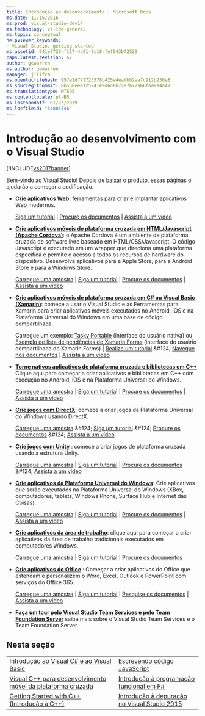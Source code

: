 ```yaml
---
title: Introdução ao desenvolvimento | Microsoft Docs
ms.date: 11/15/2016
ms.prod: visual-studio-dev14
ms.technology: vs-ide-general
ms.topic: conceptual
helpviewer_keywords:
- Visual Studio, getting started
ms.assetid: 041ef726-f117-4a91-9c18-fef043bf2529
caps.latest.revision: 67
author: gewarren
ms.author: gewarren
manager: jillfra
ms.openlocfilehash: 957e1d771723578b425e4eafbb2aa7c912b230e8
ms.sourcegitcommit: 8b538eea125241e9d6d8b7297b72a66faa9a4a47
ms.translationtype: MTE95
ms.contentlocale: pt-BR
ms.lasthandoff: 01/23/2019
ms.locfileid: "54805346"
---
```

# <a name="get-started-developing-with-visual-studio"></a>Introdução ao desenvolvimento com o Visual Studio
[!INCLUDE[vs2017banner](../includes/vs2017banner.md)]

Bem-vindo ao Visual Studio! Depois de [baixar](http://www.visualstudio.com/community) o produto, essas páginas o ajudarão a começar a codificação.

-   **[Crie aplicativos Web](https://www.visualstudio.com/features/modern-web-tooling-vs):** ferramentas para criar e implantar aplicativos Web modernos.

     [Siga um tutorial](https://docs.asp.net/en/latest/tutorials/your-first-aspnet-application.html) &#124;                              [Procure os documentos](https://docs.asp.net/) &#124;                                  [Assista a um vídeo](http://www.asp.net/vnext)

-   **[Crie aplicativos móveis de plataforma cruzada em HTML/Javascript (Apache Cordova)](http://taco.visualstudio.com/docs/get-started-first-mobile-app/)**: o Apache Cordova é um ambiente de plataforma cruzada de software livre baseado em HTML/CSS/Javascript.  O código Javascript é executado em um wrapper que direciona uma plataforma específica e permite o acesso a todos os recursos de hardware do dispositivo. Desenvolva aplicativos para a Apple Store, para a Android Store e para a Windows Store.

     [Carregue uma amostra](https://github.com/Microsoft/cordova-samples/tree/master/todo-angularjs) &#124;   [Siga um tutorial](http://taco.visualstudio.com/docs/get-started-first-mobile-app/) &#124;                               [Procure os documentos](http://taco.visualstudio.com/docs/get-started-vs-tools-apache-cordova/) &#124;                                [Assista a um vídeo](https://channel9.msdn.com/Blogs/Seth-Juarez/Getting-Started-with-Apache-Cordova-in-Visual-Studio)

-   **[Crie aplicativos móveis de plataforma cruzada em C# ou Visual Basic (Xamarin)](../cross-platform/visual-studio-and-xamarin.md)**: comece a usar o Visual Studio e as Ferramentas para Xamarin para criar aplicativos móveis executados no Android, iOS e na Plataforma Universal do Windows em uma base de código compartilhada.

     Carregue um exemplo: [Tasky Portable](http://developer.xamarin.com/samples/mobile/TaskyPortable/) (interface do usuário nativa) ou [Exemplo de lista de pendências do Xamarin Forms](https://github.com/xamarin/xamarin-forms-samples/tree/master/Todo) (interface do usuário compartilhada do Xamarin.Forms) &#124;   [Realize um tutorial](https://msdn.microsoft.com/library/dn879698\(v=vs.140\).aspx) &#124;                             [Navegue nos documentos](https://msdn.microsoft.com/library/mt299001.aspx) &#124;                                  [Assista a um vídeo](https://channel9.msdn.com/Series/Cross-Platform-Development-with-Xamarin--Visual-Studio/01)

-   **[Torne nativos aplicativos de plataforma cruzada e bibliotecas em C++](https://www.visualstudio.com/explore/cplusplus-mdd-vs.aspx)** Clique aqui para começar a criar aplicativos e bibliotecas em C++ com execução no Android, iOS e na Plataforma Universal do Windows.

     [Carregue uma amostra](https://code.msdn.microsoft.com/MoreTeaPots-Android-a9bd8549) &#124;   [Siga um tutorial](https://msdn.microsoft.com/library/dn707595.aspx) &#124;                             [Procure os documentos](https://msdn.microsoft.com/library/dn707591.aspx) &#124;                                  [Assista a um vídeo](https://channel9.msdn.com/Series/ConnectOn-Demand/239)

-   **[Crie jogos com DirectX](https://msdn.microsoft.com/library/windows/desktop/ee663274\(v=vs.85\).aspx)**: comece a criar jogos da Plataforma Universal do Windows usando DirectX.

     [Carregue uma amostra](https://msdn.microsoft.com/library/windows/desktop/bb153300\(v=vs.85\).aspx) &#124;                    [Siga um tutorial](https://msdn.microsoft.com/library/windows/desktop/bb153264\(v=vs.85\).aspx) &#124;                                [Procure os documentos](https://msdn.microsoft.com/library/windows/desktop/ee663274\(v=vs.85\).aspx) &#124;                                   [Assista a um vídeo](https://channel9.msdn.com/Series/Introduction-to-C-and-DirectX-Game-Development/01)

-   **[Crie jogos com Unity](../cross-platform/visual-studio-tools-for-unity.md)** : comece a criar jogos de plataforma cruzada usando a estrutura Unity.

     [Carregue uma amostra](http://unity3d.com/learn/resources/downloads) &#124;                     [Siga um tutorial](http://unity3d.com/learn/tutorials/projects/roll-ball-tutorial) &#124;                               [Procure os documentos](https://msdn.microsoft.com/library/dn940019\(v=vs.140\).aspx) &#124;     [Assista a um vídeo](https://www.youtube.com/playlist?list=PLReL099Y5nRfseAg0k1SJOlpqdcsDs8Em)

-   **[Crie aplicativos da Plataforma Universal do Windows](https://dev.windows.com/windows-apps)**: Crie aplicativos que serão executados na Plataforma Universal do Windows (XBox, computadores, tablets, Windows Phone, Surface Hub e Internet das Coisas).

     [Carregue uma amostra](https://github.com/Microsoft/Windows-universal-samples) &#124;                          [Siga um tutorial](https://msdn.microsoft.com/library/windows/apps/dn765018.aspx) &#124;                               [Procure os documentos](https://dev.windows.com) &#124;     [Assista a um vídeo](https://channel9.msdn.com/Blogs/One-Dev-Minute/Getting-started-with-Windows-10)

-   **[Crie aplicativos da área de trabalho](https://dev.windows.com/desktop)**: clique aqui para começar a criar aplicativos da área de trabalho tradicionais executados em computadores Windows.

     [Carregue uma amostra](https://github.com/microsoft/windows-classic-samples) &#124;                     [Siga um tutorial](https://msdn.microsoft.com/library/dd492171.aspx) &#124;                               [Procure os documentos](https://dev.windows.com/desktop)

-   **[Crie aplicativos do Office](https://msdn.microsoft.com/library/fp161347.aspx)**  : Começar a criar aplicativos do Office que estendam e personalizem o Word, Excel, Outlook e PowerPoint com serviços do Office 365.

     [Carregue uma amostra](https://code.msdn.microsoft.com/office365/) &#124;                       [Siga um tutorial](http://dev.office.com/getting-started/office365apis) &#124;                              [Pesquise os documentos](https://msdn.microsoft.com/office/aa905340.aspx) &#124;                                   [Assista a um vídeo](http://dev.office.com/videos)

-   **[Faça um tour pelo Visual Studio Team Services e pelo Team Foundation Server](https://www.visualstudio.com/products/visual-studio-team-services-vs)** saiba mais sobre o Visual Studio Team Services e o Team Foundation Server.

## <a name="in-this-section"></a>Nesta seção

|||
|-|-|
|[Introdução ao Visual C# e ao Visual Basic](../ide/getting-started-with-visual-csharp-and-visual-basic.md)|[Escrevendo código JavaScript](http://msdn.microsoft.com/library/cte3c772\(v=vs.94\).aspx)|
|[Visual C++ para desenvolvimento móvel da plataforma cruzada](../cross-platform/visual-cpp-for-cross-platform-mobile-development.md)|[Introdução à programação funcional em F#](http://msdn.microsoft.com/library/vstudio/dd233147.aspx)|
|[Getting Started with C++ (Introdução à C++)](../ide/getting-started-with-cpp-in-visual-studio.md)|[Introdução à depuração no Visual Studio 2015](../ide/getting-started-with-debugging-in-visual-studio-2015.md)|
